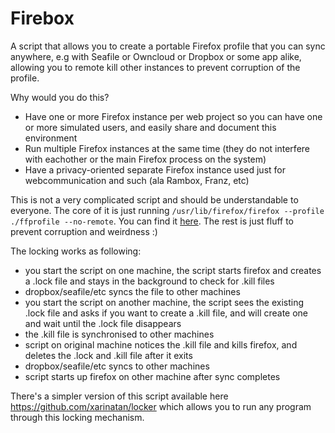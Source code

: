 # Firebox
A script that allows you to create a portable Firefox profile that you can sync anywhere, e.g with Seafile or Owncloud or Dropbox or some app alike, allowing you to remote kill other instances to prevent corruption of the profile.

Why would you do this?
 - Have one or more Firefox instance per web project so you can have one or more simulated users, and easily share and document this environment
 - Run multiple Firefox instances at the same time (they do not interfere with eachother or the main Firefox process on the system)
 - Have a privacy-oriented separate Firefox instance used just for webcommunication and such (ala Rambox, Franz, etc)

This is not a very complicated script and should be understandable to everyone. The core of it is just running `/usr/lib/firefox/firefox --profile ./ffprofile --no-remote`. You can find it [here](https://github.com/xarinatan/Firebox/blob/2e5b7378fd85703be58e5e7ffa3e04fb79320a0f/firestarter.sh#L55). The rest is just fluff to prevent corruption and weirdness :)


The locking works as following: 
 - you start the script on one machine, the script starts firefox and creates a .lock file and stays in the background to check for .kill files
 - dropbox/seafile/etc syncs the file to other machines
 - you start the script on another machine, the script sees the existing .lock file and asks if you want to create a .kill file, and will create one and wait until the .lock file disappears 
 - the .kill file is synchronised to other machines
 - script on original machine notices the .kill file and kills firefox, and deletes the .lock and .kill file after it exits
 - dropbox/seafile/etc syncs to other machines
 - script starts up firefox on other machine after sync completes

There's a simpler version of this script available here https://github.com/xarinatan/locker which allows you to run any program through this locking mechanism.
